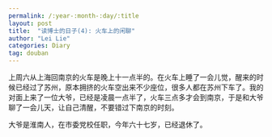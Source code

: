 ```yaml
---
permalink: /:year-:month-:day/:title
layout: post
title:  "读博士的日子(4): 火车上的闲聊"
author: "Lei Lie"
categories: Diary
tag: douban
---
```


上周六从上海回南京的火车是晚上十一点半的。在火车上睡了一会儿觉，醒来的时候已经过了苏州，原本拥挤的火车空出来不少座位，很多人都在苏州下车了。我的对面上来了一位大爷，已经是凌晨一点半了，火车三点多才会到南京，于是和大爷聊了一会儿天，让自己清醒，不要错过下南京的时刻。

大爷是淮南人，在市委党校任职，今年六十七岁，已经退休了。